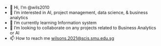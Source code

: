 - 👋 Hi, I’m @wils2010
- 👀 I’m interested in AI, project management, data science, & business analytics
- 🌱 I’m currently learning Information system
- 💞️ I’m looking to collaborate on any projects related to Business Analytics or AI
- 📫 How to reach me wilsons.2021@scis.smu.edu.sg

<!---
wils2010/wils2010 is a ✨ special ✨ repository because its `README.md` (this file) appears on your GitHub profile.
You can click the Preview link to take a look at your changes.
--->
